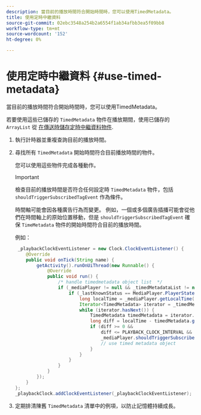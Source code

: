 ```yaml
---
description: 當目前的播放時間符合開始時間時，您可以使用TimedMetadata。
title: 使用定時中繼資料
source-git-commit: 02ebc3548a254b2a6554f1ab34afbb3ea5f09bb8
workflow-type: tm+mt
source-wordcount: '152'
ht-degree: 0%

---
```


# 使用定時中繼資料 {#use-timed-metadata}

當目前的播放時間符合開始時間時，您可以使用TimedMetadata。

若要使用這些已儲存的 `TimedMetadata` 物件在播放期間，使用已儲存的 `ArrayList` 從 [在傳送時儲存定時中繼資料物件](../../ad-insertion/custom-tags-configure/android-1.4-timed-metadata-store.md).

1. 執行計時器並重複查詢目前的播放時間。
1. 尋找所有 `TimedMetadata` 開始時間符合目前播放時間的物件。

   您可以使用這些物件完成各種動作。

   >[!IMPORTANT]
   >
   >檢查目前的播放時間是否符合任何設定時 `TimedMetadata` 物件，包括 `shouldTriggerSubscribedTagEvent` 作為條件。

   時間軸可能會因各種廣告行為而變更。 例如，一個或多個廣告插播可能會從他們在時間軸上的原始位置移動，但是 `shouldTriggerSubscribedTagEvent` 確保 `TimeMetadata` 物件的開始時間符合目前的播放時間。

   例如：

   ```java
    _playbackClockEventListener = new Clock.ClockEventListener() {
       @Override
       public void onTick(String name) {
           getActivity().runOnUiThread(new Runnable() {
               @Override
               public void run() {
                   /* handle timedmetadata object list  */ 
                   if (_mediaPlayer != null && _timedMetadataList != null && _timedMetadataList.size() > 0) {
                       if (_lastKnownStatus == MediaPlayer.PlayerState.PLAYING) {
                           long localTime = _mediaPlayer.getLocalTime();
                           Iterator<TimedMetadata> iterator = _timedMetadataList.iterator(); 
                           while (iterator.hasNext()) {
                               TimedMetadata timedMetadata = iterator.next();
                               long diff = localTime - timedMetadata.getTime();
                               if (diff >= 0 &&
                                   diff <= PLAYBACK_CLOCK_INTERVAL &&
                                   _mediaPlayer.shouldTriggerSubscribedTagEvent()) {
                                   // use timed metadata object
                               }
                           }
                       }
                   }
               }
           });
       }
   };
   _playbackClock.addClockEventListener(_playbackClockEventListener);
   ```

1. 定期排清陳舊 `TimedMetadata` 清單中的例項，以防止記憶體持續成長。
